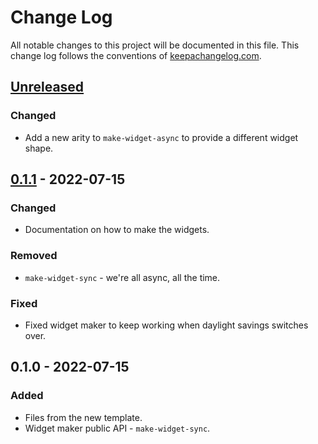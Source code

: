 # Change Log
All notable changes to this project will be documented in this file. This change log follows the conventions of [keepachangelog.com](http://keepachangelog.com/).

## [Unreleased]
### Changed
- Add a new arity to `make-widget-async` to provide a different widget shape.

## [0.1.1] - 2022-07-15
### Changed
- Documentation on how to make the widgets.

### Removed
- `make-widget-sync` - we're all async, all the time.

### Fixed
- Fixed widget maker to keep working when daylight savings switches over.

## 0.1.0 - 2022-07-15
### Added
- Files from the new template.
- Widget maker public API - `make-widget-sync`.

[Unreleased]: https://sourcehost.site/your-name/stonkserver/compare/0.1.1...HEAD
[0.1.1]: https://sourcehost.site/your-name/stonkserver/compare/0.1.0...0.1.1
